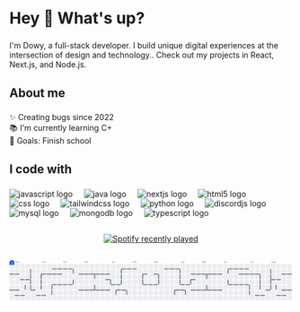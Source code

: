 <h1 align="left">Hey 👋 What's up?</h1>

###

<p align="left">I'm Dowy, a full-stack developer. I build unique digital experiences at the intersection of design and technology.. Check out my projects in React, Next.js, and Node.js.</p>

###

<h2 align="left">About me</h2>

###

<p align="left">✨ Creating bugs since 2022<br>📚 I'm currently learning C+<br>🎯 Goals: Finish school</p>

###

<h2 align="left">I code with</h2>

###

<div align="left">
  <img src="https://cdn.jsdelivr.net/gh/devicons/devicon/icons/javascript/javascript-original.svg" height="40" alt="javascript logo"  />
  <img width="12" />
  <img src="https://cdn.jsdelivr.net/gh/devicons/devicon/icons/java/java-original.svg" height="40" alt="java logo"  />
  <img width="12" />
  <img src="https://cdn.jsdelivr.net/gh/devicons/devicon/icons/nextjs/nextjs-original.svg" height="40" alt="nextjs logo"  />
  <img width="12" />
  <img src="https://cdn.jsdelivr.net/gh/devicons/devicon/icons/html5/html5-original.svg" height="40" alt="html5 logo"  />
  <img width="12" />
  <img src="https://cdn.jsdelivr.net/gh/devicons/devicon/icons/css3/css3-original.svg" height="40" alt="css logo"  />
  <img width="12" />
  <img src="https://cdn.jsdelivr.net/gh/devicons/devicon/icons/tailwindcss/tailwindcss-original-wordmark.svg" height="40" alt="tailwindcss logo"  />
  <img width="12" />
  <img src="https://cdn.jsdelivr.net/gh/devicons/devicon/icons/python/python-original.svg" height="40" alt="python logo"  />
  <img width="12" />
  <img src="https://cdn.jsdelivr.net/gh/devicons/devicon/icons/discordjs/discordjs-original.svg" height="40" alt="discordjs logo"  />
  <img width="12" />
  <img src="https://cdn.jsdelivr.net/gh/devicons/devicon/icons/mysql/mysql-original.svg" height="40" alt="mysql logo"  />
  <img width="12" />
  <img src="https://cdn.jsdelivr.net/gh/devicons/devicon/icons/mongodb/mongodb-original.svg" height="40" alt="mongodb logo"  />
  <img width="12" />
  <img src="https://cdn.jsdelivr.net/gh/devicons/devicon/icons/typescript/typescript-original.svg" height="40" alt="typescript logo"  />
</div>

###

<h2 align="left"></h2>

###

<div align="center">
  <a href="https://open.spotify.com/user/31vwn75kuoaswn65bdgg2qrczccm">
    <img src="https://spotify-recently-played-readme.vercel.app/api?user=DowyCZ&count=5&unique=false" alt="Spotify recently played"  />
  </a>
</div>

###

<h2 align="left"></h2>

###

<picture>
  <source media="(prefers-color-scheme: dark)" srcset="https://raw.githubusercontent.com/dowyxyz/dowyxyz/output/pacman-contribution-graph-dark.svg">
  <source media="(prefers-color-scheme: light)" srcset="https://raw.githubusercontent.com/dowyxyz/dowyxyz/output/pacman-contribution-graph.svg">
  <img alt="pacman contribution graph" src="https://raw.githubusercontent.com/dowyxyz/dowyxyz/output/pacman-contribution-graph.svg">
</picture>

###
